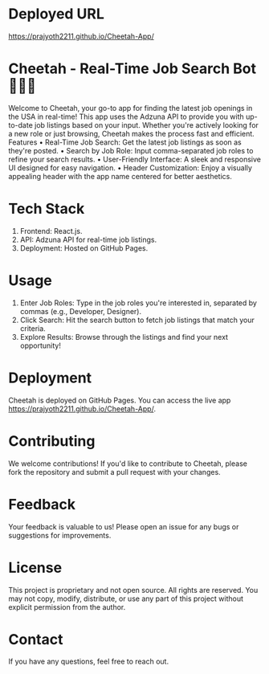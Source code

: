 # Deployed URL

https://prajyoth2211.github.io/Cheetah-App/

# Cheetah - Real-Time Job Search Bot 🕵️‍♂️🚀
Welcome to Cheetah, your go-to app for finding the latest job openings in the USA in real-time! This app uses the Adzuna API to provide you with up-to-date job listings based on your input. Whether you're actively looking for a new role or just browsing, Cheetah makes the process fast and efficient.
Features
•	Real-Time Job Search: Get the latest job listings as soon as they're posted.
•	Search by Job Role: Input comma-separated job roles to refine your search results.
•	User-Friendly Interface: A sleek and responsive UI designed for easy navigation.
•	Header Customization: Enjoy a visually appealing header with the app name centered for better aesthetics.

# Tech Stack
1. Frontend: React.js.
2. API: Adzuna API for real-time job listings.
3. Deployment: Hosted on GitHub Pages.

# Usage
1.	Enter Job Roles: Type in the job roles you're interested in, separated by commas (e.g., Developer, Designer).
2.	Click Search: Hit the search button to fetch job listings that match your criteria.
3.	Explore Results: Browse through the listings and find your next opportunity!
   
# Deployment
Cheetah is deployed on GitHub Pages. You can access the live app https://prajyoth2211.github.io/Cheetah-App/.
# Contributing
We welcome contributions! If you'd like to contribute to Cheetah, please fork the repository and submit a pull request with your changes.
# Feedback
Your feedback is valuable to us! Please open an issue for any bugs or suggestions for improvements.
# License
This project is proprietary and not open source. All rights are reserved. You may not copy, modify, distribute, or use any part of this project without explicit permission from the author.
# Contact
If you have any questions, feel free to reach out.


